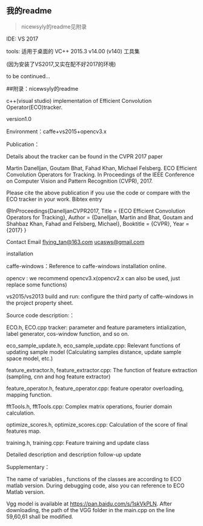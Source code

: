 ## 我的readme

> nicewsyly的readme见附录

IDE: VS 2017

tools: 适用于桌面的 VC++ 2015.3 v14.00 (v140) 工具集

(因为安装了VS2017,又实在配不好2017的环境)



to be continued...







##附录：nicewsyly的readme

c++(visual studio) implementation of Efficient Convolution Operator(ECO)tracker.

version1.0

Environment：caffe+vs2015+opencv3.x

Publication：

Details about the tracker can be found in the CVPR 2017 paper

Martin Danelljan, Goutam Bhat, Fahad Khan, Michael Felsberg. ECO Efficient Convolution Operators for Tracking. In Proceedings of the IEEE Conference on Computer Vision and Pattern Recognition (CVPR), 2017.

Please cite the above publication if you use the code or compare with the ECO tracker in your work. Bibtex entry

@InProceedings{DanelljanCVPR2017, Title = {ECO Efficient Convolution Operators for Tracking}, Author = {Danelljan, Martin and Bhat, Goutam and Shahbaz Khan, Fahad and Felsberg, Michael}, Booktitle = {CVPR}, Year = {2017} }

Contact Email flying_tan@163.com ucasws@gmail.com

installation

caffe-windows：Reference to caffe-windows installation online.

opencv : we recommend opencv3.x(opencv2.x can also be used, just replace some functions)

vs2015/vs2013 build and run: configure the third party of caffe-windows in the project property sheet.

Source code description:：

ECO.h, ECO.cpp tracker: parameter and feature parameters intialization, label generator, cos-window function, and so on.

eco_sample_update.h, eco_sample_update.cpp: Relevant functions of updating sample model (Calculating samples distance, update sample space model, etc.)

feature_extractor.h, feature_extractor.cpp: The function of feature extraction (sampling, cnn and hog feature extractor)

feature_operator.h, feature_operator.cpp: feature operator overloading, mapping function.

fftTools.h, fftTools.cpp: Complex matrix operations, fourier domain calculation.

optimize_scores.h, optimize_scores.cpp: Calculation of the score of final features map.

training.h, training.cpp: Feature training and update class

Detailed description and description follow-up update

Supplementary：

The name of variables , functions of the classes are according to ECO matlab version. During debugging code, also you can reference to ECO Matlab version.

Vgg model is available at https://pan.baidu.com/s/1skVkPLN. After downloading, the path of the VGG folder in the main.cpp on the line 59,60,61 shall be modified.
